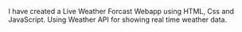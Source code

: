 I have created a Live Weather Forcast Webapp using HTML, Css and JavaScript. Using Weather API for showing real time weather data.
